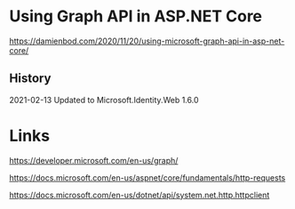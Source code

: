 # Using Graph API in ASP.NET Core

https://damienbod.com/2020/11/20/using-microsoft-graph-api-in-asp-net-core/

## History

2021-02-13 Updated to Microsoft.Identity.Web 1.6.0

# Links

https://developer.microsoft.com/en-us/graph/

https://docs.microsoft.com/en-us/aspnet/core/fundamentals/http-requests

https://docs.microsoft.com/en-us/dotnet/api/system.net.http.httpclient